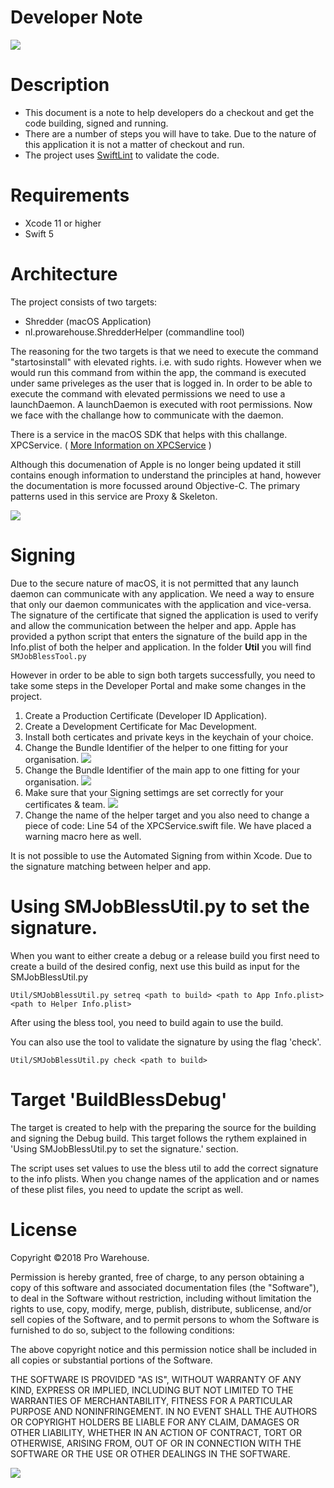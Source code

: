 # Developer Note


![](./readMe_images/icon_512x512.png)


Description 
===================================

- This document is a note to help developers do a checkout and get the code building, signed and running.
- There are a number of steps you will have to take. Due to the nature of this application it is not a matter of checkout and run.
- The project uses [SwiftLint](https://github.com/realm/SwiftLint) to validate the code.

Requirements
===================================

- Xcode 11 or higher
- Swift 5

Architecture
===================================

The project consists of two targets: 

- Shredder (macOS Application)
- nl.prowarehouse.ShredderHelper (commandline tool)

The reasoning for the two targets is that we need to execute the command "startosinstall" with elevated rights. i.e. with sudo rights. 
However when we would run this command from within the app, the command is executed under same priveleges as the user that is logged in. 
In order to be able to execute the command with elevated permissions we need to use a launchDaemon. A launchDaemon is executed with root permissions. Now we face with the challange how to communicate with the daemon. 

There is a service in the macOS SDK that helps with this challange. XPCService. ( [More Information on XPCService](https://developer.apple.com/library/archive/documentation/MacOSX/Conceptual/BPSystemStartup/Chapters/CreatingXPCServices.html) ) 

Although this documenation of Apple is no longer being updated it still contains enough information to understand the principles at hand, however the documentation is more focussed around Objective-C. The primary patterns used in this service are Proxy & Skeleton.

![](./readMe_images/classDiagram.png)

Signing
===================================

Due to the secure nature of macOS, it is not permitted that any launch daemon can communicate with any application. 
We need a way to ensure that only our daemon communicates with the application and vice-versa. The signature of the certificate that signed the application is used to verify and allow the communication between the helper and app. Apple has provided a python script that enters the signature of the build app in the Info.plist of both the helper and application. In the folder **Util** you will find `SMJobBlessTool.py`

However in order to be able to sign both targets successfully, you need to take some steps in the Developer Portal and make some changes in the project.

1. Create a Production Certificate (Developer ID Application).
2. Create a Development Certificate for Mac Development.
3. Install both certicates and private keys in the keychain of your choice.
4. Change the Bundle Identifier of the helper to one fitting for your organisation. ![](./readMe_images/bundleIDHelper.png)
5. Change the Bundle Identifier of the main app to one fitting for your organisation. ![](./readMe_images/bundleIDApp.png)
6. Make sure that your Signing settimgs are set correctly for your certificates & team. ![](./readMe_images/signingCerts.png)
7. Change the name of the helper target and you also need to change a piece of code: Line 54 of the XPCService.swift file. We have placed a warning macro here as well.

It is not possible to use the Automated Signing from within Xcode. Due to the signature matching between helper and app.

Using SMJobBlessUtil.py to set the signature.
===================================

When you want to either create a debug or a release build you first need to create a build of the desired config, next use this build as input for the SMJobBlessUtil.py

`Util/SMJobBlessUtil.py setreq <path to build> <path to App Info.plist> <path to Helper Info.plist>`

After using the bless tool, you need to build again to use the build.

You can also use the tool to validate the signature by using the flag 'check'.

`Util/SMJobBlessUtil.py check <path to build>`
	

Target 'BuildBlessDebug'
===================================

The target is created to help with the preparing the source for the building and signing the Debug build. This target follows the rythem explained in 'Using SMJobBlessUtil.py to set the signature.' section. 

The script uses set values to use the bless util to add the correct signature to the info plists. When you change names of the application and or names of these plist files, you need to update the script as well.


License
===================================
Copyright ©2018 Pro Warehouse.

Permission is hereby granted, free of charge, to any person obtaining a copy
of this software and associated documentation files (the "Software"), to deal
in the Software without restriction, including without limitation the rights
to use, copy, modify, merge, publish, distribute, sublicense, and/or sell
copies of the Software, and to permit persons to whom the Software is
furnished to do so, subject to the following conditions:

The above copyright notice and this permission notice shall be included in all
copies or substantial portions of the Software.

THE SOFTWARE IS PROVIDED "AS IS", WITHOUT WARRANTY OF ANY KIND, EXPRESS OR
IMPLIED, INCLUDING BUT NOT LIMITED TO THE WARRANTIES OF MERCHANTABILITY,
FITNESS FOR A PARTICULAR PURPOSE AND NONINFRINGEMENT. IN NO EVENT SHALL THE
AUTHORS OR COPYRIGHT HOLDERS BE LIABLE FOR ANY CLAIM, DAMAGES OR OTHER
LIABILITY, WHETHER IN AN ACTION OF CONTRACT, TORT OR OTHERWISE, ARISING FROM,
OUT OF OR IN CONNECTION WITH THE SOFTWARE OR THE USE OR OTHER DEALINGS IN THE
SOFTWARE.

[![](./readMe_images/pro-logo-enterprise.png)](https://www.prowarehouse.nl)